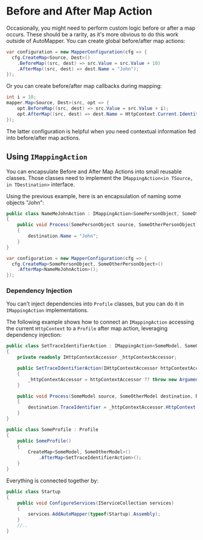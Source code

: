# Before and After Map Action

Occasionally, you might need to perform custom logic before or after a map occurs. These should be a rarity, as it's more obvious to do this work outside of AutoMapper. You can create global before/after map actions:

```c#
var configuration = new MapperConfiguration(cfg => {
  cfg.CreateMap<Source, Dest>()
    .BeforeMap((src, dest) => src.Value = src.Value + 10)
    .AfterMap((src, dest) => dest.Name = "John");
});
```

Or you can create before/after map callbacks during mapping:

```c#
int i = 10;
mapper.Map<Source, Dest>(src, opt => {
    opt.BeforeMap((src, dest) => src.Value = src.Value + i);
    opt.AfterMap((src, dest) => dest.Name = HttpContext.Current.Identity.Name);
});
```

The latter configuration is helpful when you need contextual information fed into before/after map actions.

## Using `IMappingAction`
You can encapsulate Before and After Map Actions into small reusable classes. Those classes need to implement the `IMappingAction<in TSource, in TDestination>` interface.

Using the previous example, here is an encapsulation of naming some objects "John":

``` csharp
public class NameMeJohnAction : IMappingAction<SomePersonObject, SomeOtherPersonObject>
{
    public void Process(SomePersonObject source, SomeOtherPersonObject destination, ResolutionContext context)
    {
        destination.Name = "John";
    }
}

var configuration = new MapperConfiguration(cfg => {
  cfg.CreateMap<SomePersonObject, SomeOtherPersonObject>()
    .AfterMap<NameMeJohnAction>();
});
```

### Dependency Injection
You can't inject dependencies into `Profile` classes, but you can do it in `IMappingAction` implementations.

The following example shows how to connect an `IMappingAction` accessing the current `HttpContext` to a `Profile` after map action, leveraging dependency injection:

``` csharp
public class SetTraceIdentifierAction : IMappingAction<SomeModel, SomeOtherModel>
{
    private readonly IHttpContextAccessor _httpContextAccessor;

    public SetTraceIdentifierAction(IHttpContextAccessor httpContextAccessor)
    {
        _httpContextAccessor = httpContextAccessor ?? throw new ArgumentNullException(nameof(httpContextAccessor));
    }

    public void Process(SomeModel source, SomeOtherModel destination, ResolutionContext context)
    {
        destination.TraceIdentifier = _httpContextAccessor.HttpContext.TraceIdentifier;
    }
}

public class SomeProfile : Profile
{
    public SomeProfile()
    {
        CreateMap<SomeModel, SomeOtherModel>()
            .AfterMap<SetTraceIdentifierAction>();
    }
}
```

Everything is connected together by:

``` csharp
public class Startup
{
    public void ConfigureServices(IServiceCollection services)
    {
        services.AddAutoMapper(typeof(Startup).Assembly);
    }
    //..
}
```
